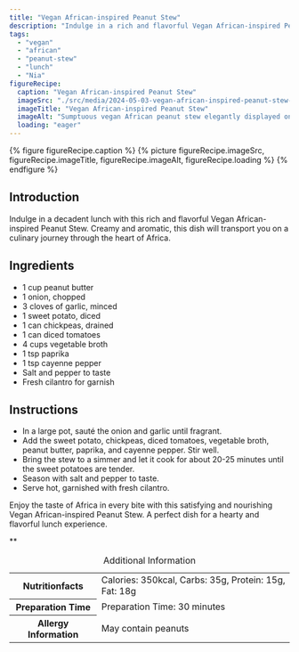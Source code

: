 ```yaml
---
title: "Vegan African-inspired Peanut Stew"
description: "Indulge in a rich and flavorful Vegan African-inspired Peanut Stew for lunch. This creamy and aromatic dish will take you on a culinary journey through Africa."
tags:
  - "vegan"
  - "african"
  - "peanut-stew"
  - "lunch"
  - "Nia"
figureRecipe: 
  caption: "Vegan African-inspired Peanut Stew"
  imageSrc: "./src/media/2024-05-03-vegan-african-inspired-peanut-stew-3510.png"
  imageTitle: "Vegan African-inspired Peanut Stew"
  imageAlt: "Sumptuous vegan African peanut stew elegantly displayed on a tastefully set table, exuding cultural richness and indulgence."
  loading: "eager"
---
```


{% figure figureRecipe.caption %}
{% picture figureRecipe.imageSrc, figureRecipe.imageTitle, figureRecipe.imageAlt, figureRecipe.loading %}
{% endfigure %}

## Introduction

Indulge in a decadent lunch with this rich and flavorful Vegan African-inspired Peanut Stew. Creamy and aromatic, this dish will transport you on a culinary journey through the heart of Africa.

## Ingredients

* 1 cup peanut butter
* 1 onion, chopped
* 3 cloves of garlic, minced
* 1 sweet potato, diced
* 1 can chickpeas, drained
* 1 can diced tomatoes
* 4 cups vegetable broth
* 1 tsp paprika
* 1 tsp cayenne pepper
* Salt and pepper to taste
* Fresh cilantro for garnish

## Instructions

* In a large pot, sauté the onion and garlic until fragrant.
* Add the sweet potato, chickpeas, diced tomatoes, vegetable broth, peanut butter, paprika, and cayenne pepper. Stir well.
* Bring the stew to a simmer and let it cook for about 20-25 minutes until the sweet potatoes are tender.
* Season with salt and pepper to taste.
* Serve hot, garnished with fresh cilantro.


Enjoy the taste of Africa in every bite with this satisfying and nourishing Vegan African-inspired Peanut Stew. A perfect dish for a hearty and flavorful lunch experience.

**

<table><caption class='sr-only'>Additional Information</caption><tr><th>Nutritionfacts</th><td>Calories: 350kcal, Carbs: 35g, Protein: 15g, Fat: 18g&nbsp;</td></tr><tr><th>Preparation Time</th><td>Preparation Time: 30 minutes&nbsp;</td></tr><tr><th>Allergy Information</th><td>May contain peanuts&nbsp;</td></tr></table>

